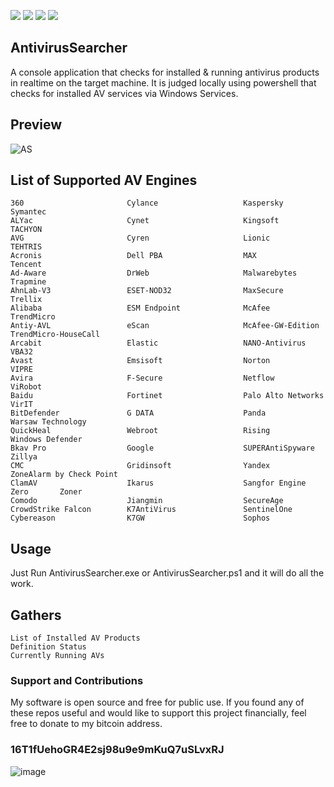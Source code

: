 <a href="https://github.com/chainski/AntivirusSearcher"><img src="https://img.shields.io/badge/OPEN--SOURCE-YES-green"></a>
<a href="https://github.com/chainski/AntivirusSearcher"><img src="https://img.shields.io/badge/license-GPL--3.0-orange"></a> 
<a href="https://github.com/chainski/AntivirusSearcher/releases"><img src="https://img.shields.io/github/v/release/Chainski/AntivirusSearcher"></a>
<a href="https://github.com/Chainski/AntivirusSearcher/blob/main/AntivirusSearcher.ps1"><img src="https://img.shields.io/badge/power-shell-blue"></a>


## AntivirusSearcher

A console application that checks for installed & running antivirus products in realtime on the target machine.
It is judged locally using powershell that checks for installed AV services via Windows Services.

## Preview 

![AS](https://user-images.githubusercontent.com/96607632/193723931-13afc236-f865-4a68-9dba-16beb1e17ef0.png)


## List of Supported AV Engines

```
360                       Cylance                   Kaspersky                 Symantec                
ALYac                     Cynet                     Kingsoft                  TACHYON                 
AVG                       Cyren                     Lionic                    TEHTRIS                 
Acronis                   Dell PBA                  MAX                       Tencent                 
Ad-Aware                  DrWeb                     Malwarebytes              Trapmine                
AhnLab-V3                 ESET-NOD32                MaxSecure                 Trellix                 
Alibaba                   ESM Endpoint              McAfee                    TrendMicro              
Antiy-AVL                 eScan                     McAfee-GW-Edition         TrendMicro-HouseCall    
Arcabit                   Elastic                   NANO-Antivirus            VBA32                   
Avast                     Emsisoft                  Norton                    VIPRE                   
Avira                     F-Secure                  Netflow                   ViRobot                 
Baidu                     Fortinet                  Palo Alto Networks        VirIT                   
BitDefender               G DATA                    Panda                     Warsaw Technology    
QuickHeal                 Webroot                   Rising                    Windows Defender  
Bkav Pro                  Google                    SUPERAntiSpyware          Zillya                         
CMC                       Gridinsoft                Yandex                    ZoneAlarm by Check Point  
ClamAV                    Ikarus                    Sangfor Engine Zero       Zoner                
Comodo                    Jiangmin                  SecureAge                                 
CrowdStrike Falcon        K7AntiVirus               SentinelOne               
Cybereason                K7GW                      Sophos                                                    
```
## Usage 

Just Run AntivirusSearcher.exe or AntivirusSearcher.ps1 and it will do all the work.

## Gathers

```
List of Installed AV Products
Definition Status
Currently Running AVs
```


### Support and Contributions
My software is open source and free for public use. 
If you found any of these repos useful and would like to support this project financially, 
feel free to donate to my bitcoin address.

### 16T1fUehoGR4E2sj98u9e9mKuQ7uSLvxRJ
![image](https://user-images.githubusercontent.com/96607632/173610346-a08309b7-7ce5-4be8-88f2-d79cb6e9c3bf.png)
